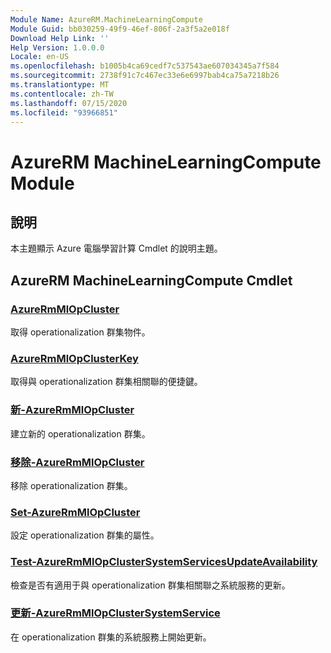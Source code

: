 ```yaml
---
Module Name: AzureRM.MachineLearningCompute
Module Guid: bb030259-49f9-46ef-806f-2a3f5a2e018f
Download Help Link: ''
Help Version: 1.0.0.0
Locale: en-US
ms.openlocfilehash: b1005b4ca69cedf7c537543ae607034345a7f584
ms.sourcegitcommit: 2738f91c7c467ec33e6e6997bab4ca75a7218b26
ms.translationtype: MT
ms.contentlocale: zh-TW
ms.lasthandoff: 07/15/2020
ms.locfileid: "93966851"
---
```

# AzureRM MachineLearningCompute Module
## 說明
本主題顯示 Azure 電腦學習計算 Cmdlet 的說明主題。

## AzureRM MachineLearningCompute Cmdlet
### [AzureRmMlOpCluster](Get-AzureRmMlOpCluster.md)
取得 operationalization 群集物件。

### [AzureRmMlOpClusterKey](Get-AzureRmMlOpClusterKey.md)
取得與 operationalization 群集相關聯的便捷鍵。

### [新-AzureRmMlOpCluster](New-AzureRmMlOpCluster.md)
建立新的 operationalization 群集。

### [移除-AzureRmMlOpCluster](Remove-AzureRmMlOpCluster.md)
移除 operationalization 群集。

### [Set-AzureRmMlOpCluster](Set-AzureRmMlOpCluster.md)
設定 operationalization 群集的屬性。

### [Test-AzureRmMlOpClusterSystemServicesUpdateAvailability](Test-AzureRmMlOpClusterSystemServicesUpdateAvailability.md)
檢查是否有適用于與 operationalization 群集相關聯之系統服務的更新。

### [更新-AzureRmMlOpClusterSystemService](Update-AzureRmMlOpClusterSystemService.md)
在 operationalization 群集的系統服務上開始更新。
